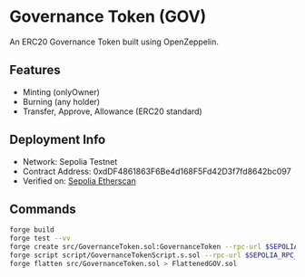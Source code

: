
# Governance Token (GOV)

An ERC20 Governance Token built using OpenZeppelin.

## Features

- Minting (onlyOwner)
- Burning (any holder)
- Transfer, Approve, Allowance (ERC20 standard)

## Deployment Info

- Network: Sepolia Testnet
- Contract Address: 0xdDF4861863F6Be4d168F5Fd42D3f7fd8642bc097
- Verified on: [Sepolia Etherscan](https://sepolia.etherscan.io/address/0xdDF4861863F6Be4d168F5Fd42D3f7fd8642bc097)

## Commands

```bash
forge build
forge test --vv
forge create src/GovernanceToken.sol:GovernanceToken --rpc-url $SEPOLIA_RPC_URL --private-key $PRIVATE_KEY
forge script script/GovernanceTokenScript.s.sol --rpc-url $SEPOLIA_RPC_URL--broadcast --verify
forge flatten src/GovernanceToken.sol > FlattenedGOV.sol
